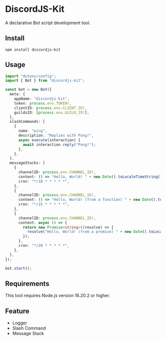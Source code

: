 # DiscordJS-Kit

A declarative Bot script development tool.

## Install

```shell
npm install discordjs-kit
```

## Usage

```ts
import "dotenv/config";
import { Bot } from "discordjs-kit";

const bot = new Bot({
  meta: {
    appName: "discordjs-kit",
    token: process.env.TOKEN!,
    clientID: process.env.CLIENT_ID!,
    guildsID: [process.env.GUILD_ID!],
  },
  slashCommands: [
    {
      name: "ping",
      description: "Replies with Pong!",
      async execute(interaction) {
        await interaction.reply("Pong!");
      },
    },
  ],
  messageStacks: [
    {
      channelID: process.env.CHANNEL_ID!,
      content: () => "Hello, World! " + new Date().toLocaleTimeString(),
      cron: "*/10 * * * * *",
    },
    {
      channelID: process.env.CHANNEL_ID!,
      content: () => "Hello, World! (from a function) " + new Date().toLocaleTimeString(),
      cron: "*/15 * * * * *",
    },
    {
      channelID: process.env.CHANNEL_ID!,
      content: async () => {
        return new Promise<string>((resolve) => {
          resolve("Hello, World! (from a promise) " + new Date().toLocaleTimeString());
        });
      },
      cron: "*/20 * * * * *",
    },
  ],
});

bot.start();
```

## Requirements

This tool requires Node.js version 16.20.2 or higher.

## Feature

- Logger
- Slash Command
- Message Stack
